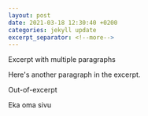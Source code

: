 ```yaml
---
layout: post
date: 2021-03-18 12:30:40 +0200
categories: jekyll update
excerpt_separator: <!--more-->
---
```


Excerpt with multiple paragraphs

Here's another paragraph in the excerpt.

<!--more-->

Out-of-excerpt

Eka oma sivu
